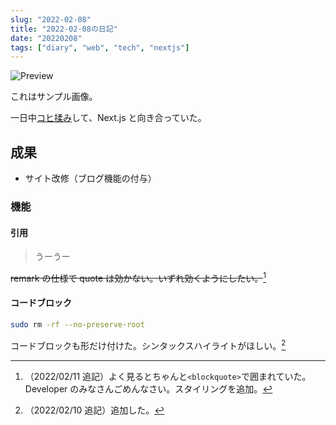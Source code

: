 ```yaml
---
slug: "2022-02-08"
title: "2022-02-08の日記"
date: "20220208"
tags: ["diary", "web", "tech", "nextjs"]
---
```


![Preview](https://pbs.twimg.com/media/FLGAyfCUYAADQ5A?format=jpg&name=4096x4096)

これはサンプル画像。

一日中[コヒ揉み](https://twitter.com/search?q=%E3%82%B3%E3%83%92%E6%8F%89%E3%81%BF&src=typed_query)して、Next.js と向き合っていた。

## 成果

- サイト改修（ブログ機能の付与）

### 機能

#### 引用

> うーうー

~~remark の仕様で quote は効かない。いずれ効くようにしたい。~~[^1]

[^1]: （2022/02/11 追記）よく見るとちゃんと`<blockquote>`で囲まれていた。Developer のみなさんごめんなさい。スタイリングを追加。

#### コードブロック

```sh
sudo rm -rf --no-preserve-root
```

コードブロックも形だけ付けた。シンタックスハイライトがほしい。[^2]

[^2]: （2022/02/10 追記）追加した。
